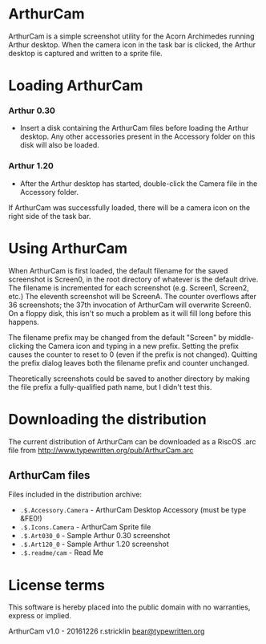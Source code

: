 # ArthurCam

 ArthurCam is a simple screenshot utility for the Acorn Archimedes running
 Arthur desktop. When the camera icon in the task bar is clicked, the Arthur 
 desktop is captured and written to a sprite file.

# Loading ArthurCam

### Arthur 0.30

  * Insert a disk containing the ArthurCam files before loading the
    Arthur desktop. Any other accessories present in the Accessory
    folder on this disk will also be loaded.
                                         
### Arthur 1.20

  * After the Arthur desktop has started, double-click the Camera file
    in the Accessory folder.

 If ArthurCam was successfully loaded, there will be
 a camera icon on the right side of the task bar. 

# Using ArthurCam

 When ArthurCam is first loaded, the default filename for the saved 
 screenshot is Screen0, in the root directory of whatever is the default
 drive. The filename is incremented for each screenshot (e.g. Screen1,
 Screen2, etc.) The eleventh screenshot will be ScreenA. The counter 
 overflows after 36 screenshots; the 37th invocation of ArthurCam will 
 overwrite Screen0. On a floppy disk, this isn't so much a problem as
 it will fill long before this happens.

 The filename prefix may be changed from the default "Screen" by middle-
 clicking the Camera icon and typing in a new prefix. Setting the prefix
 causes the counter to reset to 0 (even if the prefix is not changed).
 Quitting the prefix dialog leaves both the filename prefix and counter
 unchanged.

 Theoretically screenshots could be saved to another directory by 
 making the file prefix a fully-qualified path name, but I didn't test 
 this.

# Downloading the distribution

 The current distribution of ArthurCam can be downloaded as a RiscOS .arc
 file from http://www.typewritten.org/pub/ArthurCam.arc

## ArthurCam files 

 Files included in the distribution archive:

 * `.$.Accessory.Camera` - ArthurCam Desktop Accessory (must be type &FE0!)
 * `.$.Icons.Camera`     - ArthurCam Sprite file
 * `.$.Art030_0`         - Sample Arthur 0.30 screenshot
 * `.$.Art120_0`         - Sample Arthur 1.20 screenshot
 * `.$.readme/cam`       - Read Me

# License terms

 This software is hereby placed into the public domain with no warranties,
 express or implied.

 ArthurCam v1.0 - 20161226 r.stricklin <bear@typewritten.org>
